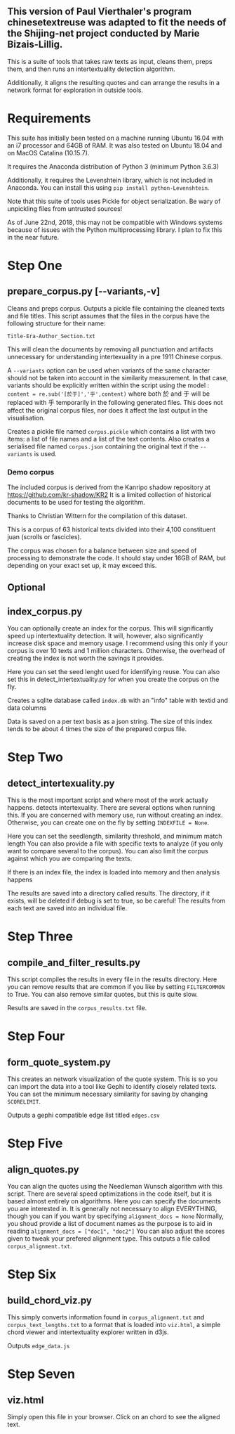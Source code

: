 This version of Paul Vierthaler's program chinesetextreuse was adapted to fit the needs of the Shijing-net project conducted by Marie Bizais-Lillig.
-----

This is a suite of tools that takes raw texts as input, cleans them, preps them, and then runs an intertextuality detection algorithm.

Additionally, it aligns the resulting quotes and can arrange the results in a network format for exploration in outside tools.

# Requirements
This suite has initially been tested on a machine running Ubuntu 16.04 with an i7 processor and 64GB of RAM. It was also tested on Ubuntu 18.04 and on MacOS Catalina (10.15.7).

It requires the Anaconda distribution of Python 3 (minimum Python 3.6.3)

Additionally, it requires the Levenshtein library, which is not included in Anaconda. You can install this using `pip install python-Levenshtein`. 

Note that this suite of tools uses Pickle for object serialization. Be wary of unpickling files from untrusted sources!

As of June 22nd, 2018, this may not be compatible with Windows systems because of issues with the Python multiprocessing library. I plan to fix this in the near future.

# Step One
## prepare_corpus.py [--variants,-v]
Cleans and preps corpus.
Outputs a pickle file containing the cleaned texts and file titles.
This script assumes that the files in the corpus have the following structure for their name:

```Title-Era-Author_Section.txt```

This will clean the documents by removing all punctuation and artifacts unnecessary for understanding intertexuality
in a pre 1911 Chinese corpus.

A `--variants` option can be used when variants of the same character should not be taken into account in the similarity measurement.
In that case, variants should be explicitly written within the script using the model :
```content = re.sub('[於于]','乎',content)```
where both 於 and 于 will be replaced with 乎 temporarily in the following generated files. This does not affect the original corpus files, nor does it affect the last output in the visualisation.

Creates a pickle file named `corpus.pickle` which contains a list with two items: a list of file names and a list of the text contents. Also creates a serialised file named `corpus.json` containing the original text if the `--variants` is used.

### Demo corpus
The included corpus is derived from the Kanripo shadow repository at https://github.com/kr-shadow/KR2 It is a limited collection of historical documents to be used for testing the algorithm.

Thanks to Christian Wittern for the compilation of this dataset.

This is a corpus of 63 historical texts divided into their 4,100 constituent juan (scrolls or fascicles).

The corpus was chosen for a balance between size and speed of processing to demonstrate the code. It should stay under 16GB of RAM, but depending on your exact set up, it may exceed this.

## Optional
## index_corpus.py 
You can optionally create an index for the corpus. This will significantly speed up intertextuality detection. It will, however, also significantly increase disk space and memory usage. I recommend using this only if your corpus is over 10 texts and 1 million characters. Otherwise, the overhead of creating the index is not worth the savings it provides.

Here you can set the seed lenght used for identifying reuse. You can also set this in detect_intertextuality.py for when you create the corpus on the fly.

Creates a sqlite database called `index.db` with an "info" table with textid and data columns

Data is saved on a per text basis as a json string. The size of this index tends to be about 4 times the size of the prepared corpus file.


# Step Two
## detect_intertexuality.py
This is the most important script and where most of the work actually happens. detects intertexuality. There are several options when running this. If you are concerned with memory use, run without creating an index. Otherwise, you can create one on the fly by setting `INDEXFILE = None`.

Here you can set the seedlength, similarity threshold, and minimum match length You can also provide a file with specific texts to analyze (if you only want to compare several to the corpus). You can also limit the corpus against which you are comparing the texts.

If there is an index file, the index is loaded into memory and then analysis happens

The results are saved into a directory called results. The directory, if it exists, will be deleted if debug is set to true, so be careful! The results from each text are saved into an individual file.

# Step Three
## compile_and_filter_results.py
This script compiles the results in every file in the results directory. Here you can remove results that are common if you like by setting `FILTERCOMMON` to True. You can also remove similar quotes, but this is quite slow.

Results are saved in the `corpus_results.txt` file.

# Step Four
## form_quote_system.py
This creates an network visualization of the quote system. This is so you can import the data into a tool like Gephi to identify closely related texts. You can set the minimum necessary similarity for saving by changing `SCORELIMIT`. 

Outputs a gephi compatible edge list titled `edges.csv`

# Step Five
## align_quotes.py 
You can align the quotes using the Needleman Wunsch algorithm with this script. There are several speed optimizations in the code itself, but it is based almost entirely on algorithms. Here you can specify the documents you are interested in. It is generally not necessary to align EVERYTHING, though you can if you want by specifying
```alignment_docs = None```
Normally, you shoud provide a list of document names as the purpose is to aid in reading `alignment_docs = ["doc1", "doc2"]` You can also adjust the scores given to tweak your prefered alignment type. This outputs a file called `corpus_alignment.txt`.

# Step Six
## build_chord_viz.py
This simply converts information found in `corpus_alignment.txt` and `corpus_text_lengths.txt` to a format that is loaded into `viz.html`, a simple chord viewer and intertextuality explorer written in d3js.

Outputs `edge_data.js`

# Step Seven
## viz.html
Simply open this file in your browser. Click on an chord to see the aligned text.
